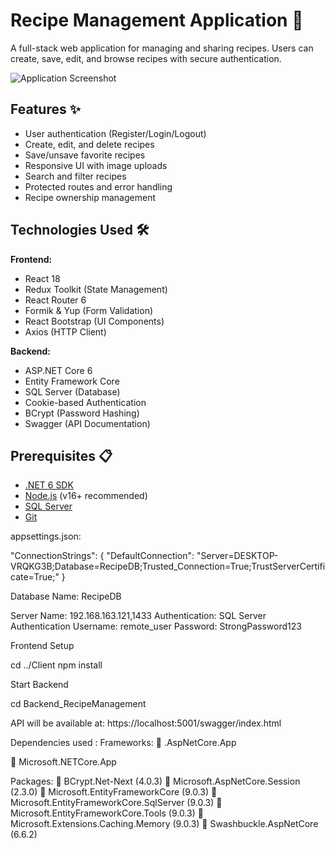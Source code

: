# Recipe Management Application 🍳

A full-stack web application for managing and sharing recipes. Users can create, save, edit, and browse recipes with secure authentication.

![Application Screenshot](screenshot.png) <!-- Add your screenshot here -->

## Features ✨
- User authentication (Register/Login/Logout)
- Create, edit, and delete recipes
- Save/unsave favorite recipes
- Responsive UI with image uploads
- Search and filter recipes
- Protected routes and error handling
- Recipe ownership management

## Technologies Used 🛠️
**Frontend:**
- React 18
- Redux Toolkit (State Management)
- React Router 6
- Formik & Yup (Form Validation)
- React Bootstrap (UI Components)
- Axios (HTTP Client)

**Backend:**
- ASP.NET Core 6
- Entity Framework Core
- SQL Server (Database)
- Cookie-based Authentication
- BCrypt (Password Hashing)
- Swagger (API Documentation)

## Prerequisites 📋
- [.NET 6 SDK](https://dotnet.microsoft.com/download)
- [Node.js](https://nodejs.org/) (v16+ recommended)
- [SQL Server](https://www.microsoft.com/en-us/sql-server/sql-server-downloads)
- [Git](https://git-scm.com/)





appsettings.json:


"ConnectionStrings": {
  "DefaultConnection": "Server=DESKTOP-VRQKG3B;Database=RecipeDB;Trusted_Connection=True;TrustServerCertificate=True;"
}



Database Name:    RecipeDB


Server Name: 192.168.163.121,1433
Authentication: SQL Server Authentication
Username: remote_user
Password: StrongPassword123








Frontend Setup

cd ../Client
npm install







Start Backend

cd Backend_RecipeManagement




API will be available at:
https://localhost:5001/swagger/index.html


Dependencies used :
Frameworks:
 .AspNetCore.App

 Microsoft.NETCore.App

Packages:
 BCrypt.Net-Next (4.0.3)
 Microsoft.AspNetCore.Session (2.3.0)
 Microsoft.EntityFrameworkCore (9.0.3)
 Microsoft.EntityFrameworkCore.SqlServer
(9.0.3)
 Microsoft.EntityFrameworkCore.Tools (9.0.3)
 Microsoft.Extensions.Caching.Memory (9.0.3)
 Swashbuckle.AspNetCore (6.6.2)


